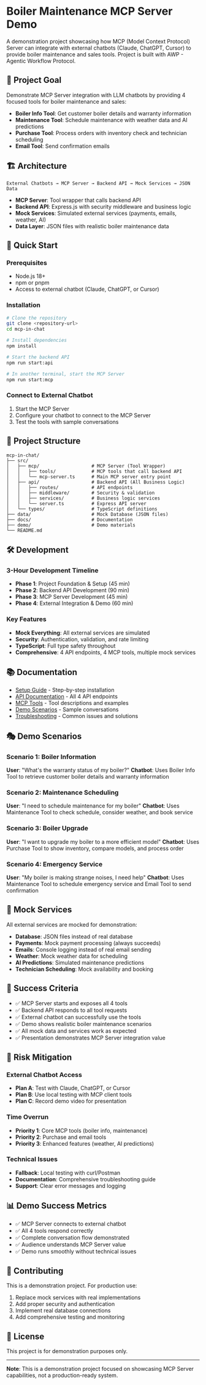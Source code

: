 # Boiler Maintenance MCP Server Demo

A demonstration project showcasing how MCP (Model Context Protocol) Server can integrate with external chatbots (Claude, ChatGPT, Cursor) to provide boiler maintenance and sales tools. Project is built with AWP - Agentic Workflow Protocol.

## 🎯 Project Goal

Demonstrate MCP Server integration with LLM chatbots by providing 4 focused tools for boiler maintenance and sales:
- **Boiler Info Tool**: Get customer boiler details and warranty information
- **Maintenance Tool**: Schedule maintenance with weather data and AI predictions
- **Purchase Tool**: Process orders with inventory check and technician scheduling
- **Email Tool**: Send confirmation emails

## 🏗️ Architecture

```
External Chatbots → MCP Server → Backend API → Mock Services → JSON Data
```

- **MCP Server**: Tool wrapper that calls backend API
- **Backend API**: Express.js with security middleware and business logic
- **Mock Services**: Simulated external services (payments, emails, weather, AI)
- **Data Layer**: JSON files with realistic boiler maintenance data

## 🚀 Quick Start

### Prerequisites
- Node.js 18+
- npm or pnpm
- Access to external chatbot (Claude, ChatGPT, or Cursor)

### Installation
```bash
# Clone the repository
git clone <repository-url>
cd mcp-in-chat

# Install dependencies
npm install

# Start the backend API
npm run start:api

# In another terminal, start the MCP Server
npm run start:mcp
```

### Connect to External Chatbot
1. Start the MCP Server
2. Configure your chatbot to connect to the MCP Server
3. Test the tools with sample conversations

## 📁 Project Structure

```
mcp-in-chat/
├── src/
│   ├── mcp/                   # MCP Server (Tool Wrapper)
│   │   ├── tools/             # MCP tools that call backend API
│   │   └── mcp-server.ts      # Main MCP server entry point
│   ├── api/                   # Backend API (All Business Logic)
│   │   ├── routes/            # API endpoints
│   │   ├── middleware/        # Security & validation
│   │   ├── services/          # Business logic services
│   │   └── server.ts          # Express API server
│   └── types/                 # TypeScript definitions
├── data/                      # Mock Database (JSON files)
├── docs/                      # Documentation
├── demo/                      # Demo materials
└── README.md
```

## 🛠️ Development

### 3-Hour Development Timeline
- **Phase 1**: Project Foundation & Setup (45 min)
- **Phase 2**: Backend API Development (90 min)
- **Phase 3**: MCP Server Development (45 min)
- **Phase 4**: External Integration & Demo (60 min)

### Key Features
- **Mock Everything**: All external services are simulated
- **Security**: Authentication, validation, and rate limiting
- **TypeScript**: Full type safety throughout
- **Comprehensive**: 4 API endpoints, 4 MCP tools, multiple mock services

## 📚 Documentation

- [Setup Guide](docs/setup.md) - Step-by-step installation
- [API Documentation](docs/api-endpoints.md) - All 4 API endpoints
- [MCP Tools](docs/mcp-tools.md) - Tool descriptions and examples
- [Demo Scenarios](demo/conversation-flows.md) - Sample conversations
- [Troubleshooting](docs/troubleshooting.md) - Common issues and solutions

## 🎭 Demo Scenarios

### Scenario 1: Boiler Information
**User**: "What's the warranty status of my boiler?"
**Chatbot**: Uses Boiler Info Tool to retrieve customer boiler details and warranty information

### Scenario 2: Maintenance Scheduling
**User**: "I need to schedule maintenance for my boiler"
**Chatbot**: Uses Maintenance Tool to check schedule, consider weather, and book service

### Scenario 3: Boiler Upgrade
**User**: "I want to upgrade my boiler to a more efficient model"
**Chatbot**: Uses Purchase Tool to show inventory, compare models, and process order

### Scenario 4: Emergency Service
**User**: "My boiler is making strange noises, I need help"
**Chatbot**: Uses Maintenance Tool to schedule emergency service and Email Tool to send confirmation

## 🔧 Mock Services

All external services are mocked for demonstration:
- **Database**: JSON files instead of real database
- **Payments**: Mock payment processing (always succeeds)
- **Emails**: Console logging instead of real email sending
- **Weather**: Mock weather data for scheduling
- **AI Predictions**: Simulated maintenance predictions
- **Technician Scheduling**: Mock availability and booking

## 🎯 Success Criteria

- ✅ MCP Server starts and exposes all 4 tools
- ✅ Backend API responds to all tool requests
- ✅ External chatbot can successfully use the tools
- ✅ Demo shows realistic boiler maintenance scenarios
- ✅ All mock data and services work as expected
- ✅ Presentation demonstrates MCP Server integration value

## 🚨 Risk Mitigation

### External Chatbot Access
- **Plan A**: Test with Claude, ChatGPT, or Cursor
- **Plan B**: Use local testing with MCP client tools
- **Plan C**: Record demo video for presentation

### Time Overrun
- **Priority 1**: Core MCP tools (boiler info, maintenance)
- **Priority 2**: Purchase and email tools
- **Priority 3**: Enhanced features (weather, AI predictions)

### Technical Issues
- **Fallback**: Local testing with curl/Postman
- **Documentation**: Comprehensive troubleshooting guide
- **Support**: Clear error messages and logging

## 📊 Demo Success Metrics

- ✅ MCP Server connects to external chatbot
- ✅ All 4 tools respond correctly
- ✅ Complete conversation flow demonstrated
- ✅ Audience understands MCP Server value
- ✅ Demo runs smoothly without technical issues

## 🤝 Contributing

This is a demonstration project. For production use:
1. Replace mock services with real implementations
2. Add proper security and authentication
3. Implement real database connections
4. Add comprehensive testing and monitoring

## 📄 License

This project is for demonstration purposes only.

---

**Note**: This is a demonstration project focused on showcasing MCP Server capabilities, not a production-ready system. 